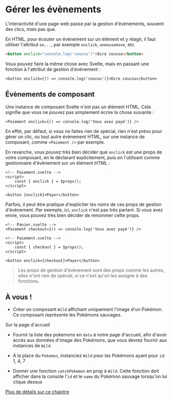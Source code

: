 # Gérer les évènements

L'interactivité d'une page web passe par la gestion d'évènements, souvent des clics, mais pas que.

En HTML, pour écouter un évènement sur un élément et y réagir, il faut utiliser l'attribut `on...`, par exemple `onclick`, `onmousemove`, etc.

```html
<button onclick="console.log('coucou')">Dire coucou</button>
```

Vous pouvez faire la même chose avec Svelte, mais en passant une fonction à l'attribut de gestion d'évènement :

```svelte
<button onclick={() => console.log('coucou')}>Dire coucou</button>
```

## Évènements de composant

Une instance de composant Svelte n'est pas un élément HTML. Cela signifie que vous ne pouvez pas simplement écrire la chose suivante :

```svelte
<Paiement onclick={() => console.log('Vous avez payé')} />
```

En effet, par défaut, si vous ne faites rien de spécial, rien n'est prévu pour gérer un clic, ou tout autre évènement HTML, sur une instance de composant, comme `<Paiement />` par exemple.

En revanche, vous pouvez très bien décider que `onclick` est une props de votre composant, en le déclarant explicitement, puis en l'utilisant comme gestionnaire d'évènement sur un élément HTML :

```svelte
<!-- Paiement.svelte -->
<script>
	const { onclick } = $props();
</script>

<button {onclick}>Payer</button>
```

Parfois, il peut être pratique d'expliciter les noms de ces props de gestion d'évènement. Par exemple, ici, `onclick` n'est pas très parlant. Si vous avez envie, vous pouvez très bien décider de renommer cette props.

```svelte
<!-- Panier.svelte -->
<Paiement checkout={() => console.log('Vous avez payé')} />
```

```svelte
<!-- Paiement.svelte -->
<script>
	const { checkout } = $props();
</script>

<button onclick={checkout}>Payer</button>
```

> Les props de gestion d'évènement sont des props comme les autres, elles n'ont rien de spécial, si ce n'est qu'on les assigne à des fonctions.

## À vous !

<section class='task'>

- Créer un composant `Wild` affichant uniquement l'image d'un Pokémon. Ce composant représente les Pokémons sauvages.

Sur la page d'accueil

- Fournir la liste des pokemons en `data` à notre page d'accueil, afin d'avoir accès aux données d'image des Pokémons, que vous devrez fournir aux instances de `Wild`.

- À la place du `Pokemon`, instanciez `Wild` pour les Pokémons ayant pour `id`: 1, 4, 7

- Donner une fonction `catchPokemon` en prop à `Wild`. Cette fonction doit afficher dans la console l'`id` et le `name` du Pokémon sauvage lorsqu'on lui clique dessus
</section>

[Plus de détails sur ce chapitre](https://svelte-5-preview.vercel.app/docs/event-handlers)
